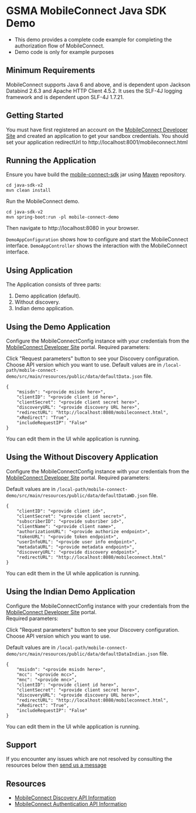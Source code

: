 GSMA MobileConnect Java SDK Demo
==============================================================================================================

- This demo provides a complete code example for completing the authorization flow of MobileConnect.
- Demo code is only for example purposes

## Minimum Requirements

MobileConnect supports Java 6 and above, and is dependent upon Jackson Databind 2.6.3 and Apache HTTP Client 4.5.2.  It uses the SLF-4J logging framework and is dependent upon SLF-4J 1.7.21.

## Getting Started

You must have first registered an account on the [MobileConnect Developer Site](https://developer.mobileconnect.io) and created an application to get your sandbox credentials.
You should set your application redirectUrl to http://localhost:8001/mobileconnect.html

## Running the Application
Ensure you have build the [mobile-connect-sdk](../mobile-connect-sdk) jar using [Maven](https://maven.apache.org/) repository.

```posh
cd java-sdk-v2
mvn clean install
```
Run the MobileConnect demo.

```posh
cd java-sdk-v2
mvn spring-boot:run -pl mobile-connect-demo
```

Then navigate to http://localhost:8080 in your browser.

`DemoAppConfiguration` shows how to configure and start the MobileConnect interface.  `DemoAppController` shows the interaction with the MobileConnect interface.

## Using Application

The Application consists of three parts:
1. Demo application (default).
2. Without discovery.
3. Indian demo application.

## Using the Demo Application
Configure the MobileConnectConfig instance with your credentials from the [MobileConnect Developer Site](https://developer.mobileconnect.io) portal. 
Required parameters:

Click "Request parameters" button to see your Discovery configuration.
Choose API version which you want to use.
Default values are in `/local-path/mobile-connect-demo/src/main/resources/public/data/defaultData.json` file.

```posh
{
	"msisdn": "<provide msisdn here>",
	"clientID": "<provide client id here>",
	"clientSecret": "<provide client secret here>",
	"discoveryURL": "<provide discovery URL here>",
	"redirectURL": "http://localhost:8080/mobileconnect.html",
	"xRedirect": "True",
    "includeRequestIP": "False"
}
```
You can edit them in the UI while application is running.

## Using the Without Discovery Application
Configure the MobileConnectConfig instance with your credentials from the [MobileConnect Developer Site](https://developer.mobileconnect.io) portal.
Required parameters:

Default values are in `/local-path/mobile-connect-demo/src/main/resources/public/data/defaultDataWD.json` file.

```posh
{
	"clientID": "<provide client id>",
	"clientSecret": "<provide client secret>",
	"subscriberID": "<provide subsriber id>",
	"clientName": "<provide client name>",
	"authorizationURL": "<provide authorize endpoint>",
	"tokenURL": "<provide token endpoint>",
	"userInfoURL": "<provide user info endpoint>",
	"metadataURL": "<provide metadata endpoint>",
	"discoveryURL": "<provide discovery endpoint>",
	"redirectURL": "http://localhost:8080/mobileconnect.html"
}
```
You can edit them in the UI while application is running.

## Using the Indian Demo Application
Configure the MobileConnectConfig instance with your credentials from the [MobileConnect Developer Site](https://developer.mobileconnect.io) portal.  
Required parameters:   

Click "Request parameters" button to see your Discovery configuration.
Choose API version which you want to use.

Default values are in `/local-path/mobile-connect-demo/src/main/resources/public/data/defaultDataIndian.json` file.

```posh
{
	"msisdn": "<provide msisdn here>",
	"mcc": "<provide mcc>",
    "mnc": "<provide mnc>",
	"clientID": "<provide client id here>",
	"clientSecret": "<provide client secret here>",
	"discoveryURL": "<provide discovery URL here>",
	"redirectURL": "http://localhost:8080/mobileconnect.html",
	"xRedirect": "True",
    "includeRequestIP": "False"
}
```
You can edit them in the UI while application is running.


## Support

If you encounter any issues which are not resolved by consulting the resources below then [send us a message](https://developer.mobileconnect.io/content/contact-us)

## Resources

- [MobileConnect Discovery API Information](https://developer.mobileconnect.io/content/discovery-api-0)
- [MobileConnect Authentication API Information](https://developer.mobileconnect.io/content/mobile-connect-api)
